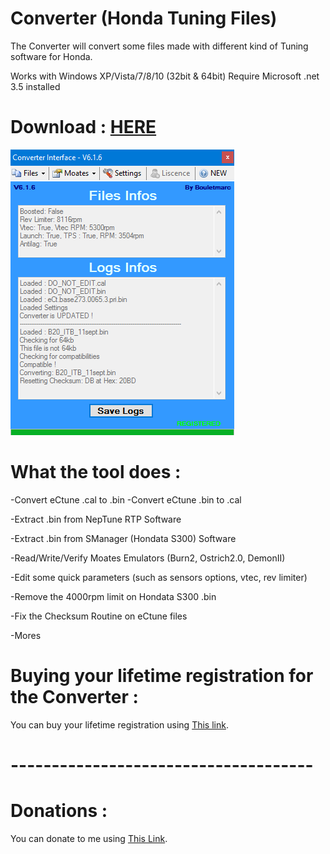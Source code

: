 # Converter (Honda Tuning Files)

The Converter will convert some files made with different kind of Tuning software for Honda.

Works with Windows XP/Vista/7/8/10 (32bit & 64bit)
Require Microsoft .net 3.5 installed

# Download : [HERE][]

![alt tag](https://raw.githubusercontent.com/bouletmarc/Converter/master/Files/GUI.png)


# What the tool does :

-Convert eCtune .cal to .bin
-Convert eCtune .bin to .cal

-Extract .bin from NepTune RTP Software

-Extract .bin from SManager (Hondata S300) Software

-Read/Write/Verify Moates Emulators (Burn2, Ostrich2.0, DemonII)

-Edit some quick parameters (such as sensors options, vtec, rev limiter)

-Remove the 4000rpm limit on Hondata S300 .bin

-Fix the Checksum Routine on eCtune files

-Mores

# Buying your lifetime registration for the Converter :

You can buy your lifetime registration using [This link][].

# -------------------------------------

# Donations :

You can donate to me using [This Link][].

[This Link]: <https://www.paypal.me/bouletmarc>
[This link]: <https://bmdevs.fwscheckout.com/>
[HERE]: <https://github.com/bouletmarc/Converter/archive/master.zip>
[BUY]: <https://bmdevs.fwscheckout.com/>
